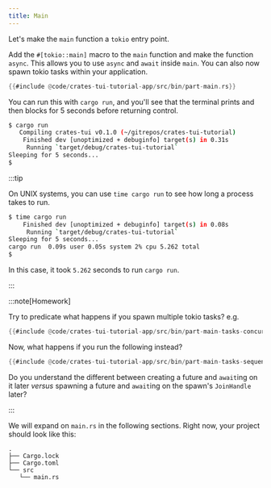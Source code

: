 ```yaml
---
title: Main
---
```


Let's make the `main` function a `tokio` entry point.

Add the `#[tokio::main]` macro to the `main` function and make the function `async`. This allows you
to use `async` and `await` inside `main`. You can also now spawn tokio tasks within your
application.

```rust title="src/main.rs"
{{#include @code/crates-tui-tutorial-app/src/bin/part-main.rs}}
```

You can run this with `cargo run`, and you'll see that the terminal prints and then blocks for 5
seconds before returning control.

```bash
$ cargo run
   Compiling crates-tui v0.1.0 (~/gitrepos/crates-tui-tutorial)
    Finished dev [unoptimized + debuginfo] target(s) in 0.31s
     Running `target/debug/crates-tui-tutorial`
Sleeping for 5 seconds...
$
```

:::tip

On UNIX systems, you can use `time cargo run` to see how long a process takes to run.

<!--
time cargo run --bin part-main
-->

```bash
$ time cargo run
    Finished dev [unoptimized + debuginfo] target(s) in 0.08s
     Running `target/debug/crates-tui-tutorial`
Sleeping for 5 seconds...
cargo run  0.09s user 0.05s system 2% cpu 5.262 total
$
```

In this case, it took `5.262` seconds to run `cargo run`.

:::

:::note[Homework]

Try to predicate what happens if you spawn multiple tokio tasks? e.g.

```rust title="src/main.rs"
{{#include @code/crates-tui-tutorial-app/src/bin/part-main-tasks-concurrent.rs}}
```

<!--
Is this good for a user to think about?

In the above example, if you make this change:

```diff
- #[tokio::main]
+ #[tokio::main(flavor = "current_thread")]
```

can you predict how the code will behave differently? Run it to confirm. Do you understand why it
behaves the way it does?
-->

Now, what happens if you run the following instead?

```rust title="src/main.rs"
{{#include @code/crates-tui-tutorial-app/src/bin/part-main-tasks-sequential.rs}}
```

Do you understand the different between creating a future and `await`ing on it later _versus_
spawning a future and `await`ing on the spawn's `JoinHandle` later?

:::

<!--

```
$ time cargo run --bin part-main-tasks-concurrent

Spawning a task that sleeps 5 seconds...
Getting return values from tasks...
Sleeping for 5 seconds in a tokio task 0...
Sleeping for 5 seconds in a tokio task 2...
Sleeping for 5 seconds in a tokio task 1...
Sleeping for 5 seconds in a tokio task 3...
Sleeping for 5 seconds in a tokio task 5...
Sleeping for 5 seconds in a tokio task 6...
Sleeping for 5 seconds in a tokio task 4...
Sleeping for 5 seconds in a tokio task 8...
Sleeping for 5 seconds in a tokio task 7...
Sleeping for 5 seconds in a tokio task 9...
Got i = 9
Got i = 8
Got i = 7
Got i = 6
Got i = 5
Got i = 4
Got i = 3
Got i = 2
Got i = 1
Got i = 0

cargo run --bin part-main-tasks-concurrent  0.09s user 0.05s system 2% cpu 5.385 total
```

When spawning tasks it only takes 5 seconds.

```
$ time cargo run --bin part-main-tasks-sequential

Spawning a task that sleeps 5 seconds...
Getting return values from tasks...
Sleeping for 5 seconds in a tokio task 9...
Got i = 9
Sleeping for 5 seconds in a tokio task 8...
Got i = 8
Sleeping for 5 seconds in a tokio task 7...
Got i = 7
Sleeping for 5 seconds in a tokio task 6...
Got i = 6
Sleeping for 5 seconds in a tokio task 5...
Got i = 5
Sleeping for 5 seconds in a tokio task 4...
Got i = 4
Sleeping for 5 seconds in a tokio task 3...
Got i = 3
Sleeping for 5 seconds in a tokio task 2...
Got i = 2
Sleeping for 5 seconds in a tokio task 1...
Got i = 1
Sleeping for 5 seconds in a tokio task 0...
Got i = 0

cargo run --bin part-main-tasks-sequential  0.10s user 0.05s system 0% cpu 50.520 total
```

Without a spawn, you are creating a future which is only polled when the future is awaited on.
And when it is awaited on, it blocks the current thread.

-->

We will expand on `main.rs` in the following sections. Right now, your project should look like
this:

```
.
├── Cargo.lock
├── Cargo.toml
└── src
   └── main.rs
```
